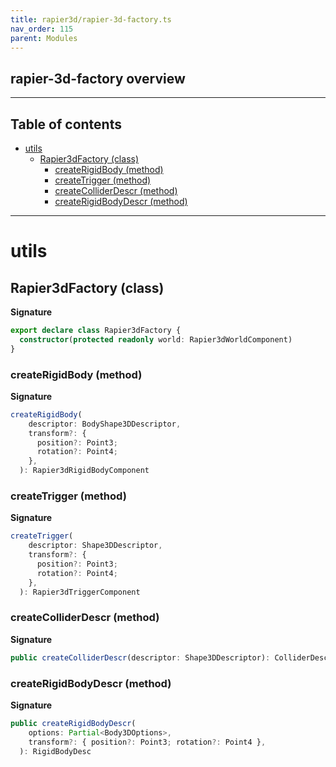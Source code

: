 ```yaml
---
title: rapier3d/rapier-3d-factory.ts
nav_order: 115
parent: Modules
---
```


## rapier-3d-factory overview

---

<h2 class="text-delta">Table of contents</h2>

- [utils](#utils)
  - [Rapier3dFactory (class)](#rapier3dfactory-class)
    - [createRigidBody (method)](#createrigidbody-method)
    - [createTrigger (method)](#createtrigger-method)
    - [createColliderDescr (method)](#createcolliderdescr-method)
    - [createRigidBodyDescr (method)](#createrigidbodydescr-method)

---

# utils

## Rapier3dFactory (class)

**Signature**

```ts
export declare class Rapier3dFactory {
  constructor(protected readonly world: Rapier3dWorldComponent)
}
```

### createRigidBody (method)

**Signature**

```ts
createRigidBody(
    descriptor: BodyShape3DDescriptor,
    transform?: {
      position?: Point3;
      rotation?: Point4;
    },
  ): Rapier3dRigidBodyComponent
```

### createTrigger (method)

**Signature**

```ts
createTrigger(
    descriptor: Shape3DDescriptor,
    transform?: {
      position?: Point3;
      rotation?: Point4;
    },
  ): Rapier3dTriggerComponent
```

### createColliderDescr (method)

**Signature**

```ts
public createColliderDescr(descriptor: Shape3DDescriptor): ColliderDesc[]
```

### createRigidBodyDescr (method)

**Signature**

```ts
public createRigidBodyDescr(
    options: Partial<Body3DOptions>,
    transform?: { position?: Point3; rotation?: Point4 },
  ): RigidBodyDesc
```
